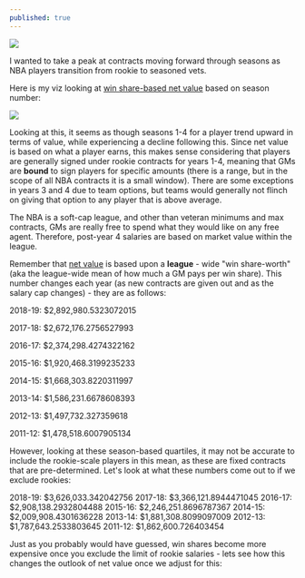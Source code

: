 ```yaml
---
published: true
---
```

![]({{site.baseurl}}/https://encrypted-tbn0.gstatic.com/images?q=tbn%3AANd9GcT1pPDwi6zv_R26-FSx3OQFNishFvyl3KGcug&usqp=CAU)



I wanted to take a peak at contracts moving forward through seasons as NBA players transition from rookie to seasoned vets.  

Here is my viz looking at [win share-based net value](https://adamagovino.github.io/Net-Value/) based on season number:

<div class='tableauPlaceholder' id='viz1594068791439' style='position: relative'><noscript><a href='#'>
  <img alt=' ' src='https:&#47;&#47;public.tableau.com&#47;static&#47;images&#47;NB&#47;NBA2_0_15940685245360&#47;DraftPickValue&#47;1_rss.png' style='border: none' /></a></noscript><object class='tableauViz'  style='display:none;'>
  <param name='host_url' value='https%3A%2F%2Fpublic.tableau.com%2F' /> 
  <param name='embed_code_version' value='3' /> 
  <param name='site_root' value='' />
  <param name='name' value='NBA2_0_15940685245360&#47;DraftPickValue' />
  <param name='tabs' value='no' /><param name='toolbar' value='yes' />
  <param name='static_image' value='https:&#47;&#47;public.tableau.com&#47;static&#47;images&#47;NB&#47;NBA2_0_15940685245360&#47;DraftPickValue&#47;1.png' /> <param name='animate_transition' value='yes' />
  <param name='display_static_image' value='yes' />
  <param name='display_spinner' value='yes' />
  <param name='display_overlay' value='yes' />
  <param name='display_count' value='yes' />
  <param name='language' value='en' />
  </object></div>                
  <script type='text/javascript'>                    
  var divElement = document.getElementById('viz1594068791439');                    
  var vizElement = divElement.getElementsByTagName('object')[0];                    
  vizElement.style.width='100%';
  vizElement.style.height=(divElement.offsetWidth*0.75)+'px';                    
  var scriptElement = document.createElement('script');                    scriptElement.src = 'https://public.tableau.com/javascripts/api/viz_v1.js';                    vizElement.parentNode.insertBefore(scriptElement, vizElement);                </script>

Looking at this, it seems as though seasons 1-4 for a player trend upward in terms of value, while experiencing a decline following this. Since net value is based on what a player earns, this makes sense considering that players are generally signed under rookie contracts for years 1-4, meaning that GMs are __bound__ to sign players for specific amounts (there is a range, but in the scope of all NBA contracts it is a small window).  There are some exceptions in years 3 and 4 due to team options, but teams would generally not flinch on giving that option to any player that is above average. 

The NBA is a soft-cap league, and other than veteran minimums and max contracts, GMs are really free to spend what they would like on any free agent.  Therefore, post-year 4 salaries are based on market value within the league.  

Remember that [net value](https://adamagovino.github.io/Net-Value/) is based upon a __league__ -  wide  "win share-worth" (aka the league-wide mean of how much a GM pays per win share).  This number changes each year (as new contracts are given out and as the salary cap changes) - they are as follows:

2018-19: $2,892,980.5323072015

2017-18: $2,672,176.2756527993

2016-17: $2,374,298.4274322162

2015-16: $1,920,468.3199235233

2014-15: $1,668,303.8220311997

2013-14: $1,586,231.6678608393

2012-13: $1,497,732.327359618

2011-12: $1,478,518.6007905134

However, looking at these season-based quartiles, it may not be accurate to include the rookie-scale players in this mean, as these are fixed contracts that are pre-determined.  Let's look at what these numbers come out to if we exclude rookies:

2018-19: $3,626,033.342042756
2017-18: $3,366,121.8944471045
2016-17: $2,908,138.2932804488
2015-16: $2,246,251.8696787367
2014-15: $2,009,908.4301636228
2013-14: $1,881,308.8099097009
2012-13: $1,787,643.2533803645
2011-12: $1,862,600.726403454

Just as you probably would have guessed, win shares become more expensive once you exclude the limit of rookie salaries - lets see how this changes the outlook of net value once we adjust for this:
